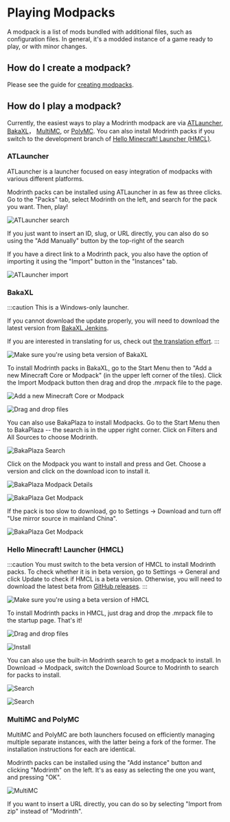 # Playing Modpacks

A modpack is a list of mods bundled with additional files, such as configuration files. In general, it's a modded instance of a game ready to play, or with minor changes.

## How do I create a modpack?

Please see the guide for [creating modpacks](creating_modpacks.md).

## How do I play a modpack?

Currently, the easiest ways to play a Modrinth modpack are via [ATLauncher](https://atlauncher.com), [BakaXL](http://jk-insider.bakaxl.com:8888)， [MultiMC](https://multimc.org), or [PolyMC](https://polymc.org). You can also install Modrinth packs if you switch to the development branch of [Hello Minecraft! Launcher (HMCL)](https://github.com/huanghongxun/HMCL).

### ATLauncher

ATLauncher is a launcher focused on easy integration of modpacks with various different platforms.

Modrinth packs can be installed using ATLauncher in as few as three clicks. Go to the "Packs" tab, select Modrinth on the left, and search for the pack you want. Then, play!

![ATLauncher search](../../static/img/tutorial/atlauncherSearch.png)

If you just want to insert an ID, slug, or URL directly, you can also do so using the "Add Manually" button by the top-right of the search

If you have a direct link to a Modrinth pack, you also have the option of importing it using the "Import" button in the "Instances" tab.

![ATLauncher import](../../static/img/tutorial/atlauncherImport.png)

### BakaXL

:::caution
This is a Windows-only launcher. 

If you cannot download the update properly, you will need to download the latest version from [BakaXL Jenkins](http://jk-insider.bakaxl.com:8888/).

If you are interested in translating for us, check out [the translation effort](https://github.com/BakaXL-Launcher/BakaXL/tree/master/BakaXL_Software/3.0).
:::

![Make sure you're using beta version of BakaXL](../../static/img/tutorial/bakaxlInsiderPreview.png)

To install Modrinth packs in BakaXL, go to the Start Menu then to "Add a new Minecraft Core or Modpack" (in the upper left corner of the tiles). Click the Import Modpack button then drag and drop the .mrpack file to the page. 

![Add a new Minecraft Core or Modpack](../../static/img/tutorial/bakaxlStartMenuAddCore.png)

![Drag and drop files](../../static/img/tutorial/bakaxlImportModpackDrop.png)

You can also use BakaPlaza to install Modpacks. Go to the Start Menu then to BakaPlaza -- the search is in the upper right corner. Click on Filters and All Sources to choose Modrinth. 

![BakaPlaza Search](../../static/img/tutorial/bakaxlBakaPlazaSearchFilter.png)

Click on the Modpack you want to install and press and Get. Choose a version and click on the download icon to install it.

![BakaPlaza Modpack Details](../../static/img/tutorial/bakaxlBakaPlazaDetail.png)

![BakaPlaza Get Modpack](../../static/img/tutorial/bakaxlBakaPlazaGetDetail.png)

If the pack is too slow to download, go to Settings -> Download and turn off "Use mirror source in mainland China". 

![BakaPlaza Get Modpack](../../static/img/tutorial/bakaxlSettingsDownloadsetting.png)

### Hello Minecraft! Launcher (HMCL)

:::caution
You must switch to the beta version of HMCL to install Modrinth packs. To check whether it is in beta version, go to Settings -> General and click Update to check if HMCL is a beta version. Otherwise, you will need to download the latest beta from [GitHub releases](https://github.com/huanghongxun/HMCL/releases).
:::

![Make sure you're using a beta version of HMCL](../../static/img/tutorial/HMCL1.png)

To install Modrinth packs in HMCL, just drag and drop the .mrpack file to the startup page. That's it!

![Drag and drop files](../../static/img/tutorial/HMCL2.png)

![Install](../../static/img/tutorial/HMCL3.png)

You can also use the built-in Modrinth search to get a modpack to install. In Download -> Modpack, switch the Download Source to Modrinth to search for packs to install.

![Search](../../static/img/tutorial/HMCL4.png)

![Search](../../static/img/tutorial/HMCL5.png)

### MultiMC and PolyMC

MultiMC and PolyMC are both launchers focused on efficiently managing multiple separate instances, with the latter being a fork of the former. The installation instructions for each are identical.

Modrinth packs can be installed using the "Add instance" button and clicking "Modrinth" on the left. It's as easy as selecting the one you want, and pressing "OK".

![MultiMC](../../static/img/tutorial/multimc.png)

If you want to insert a URL directly, you can do so by selecting "Import from zip" instead of "Modrinth".
